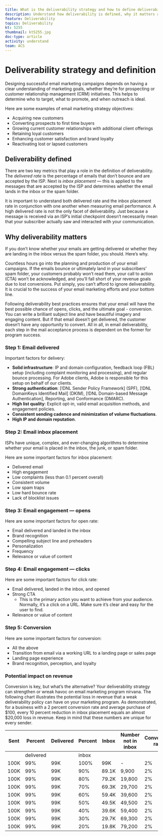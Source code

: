 ```yaml
---
title: What is the deliverability strategy and how to define deliverability
description: Understand how deliverability is defined, why it matters and the key deliverability metrics.
feature: Deliverability
topics: Deliverability
kt: 5255
thumbnail: kt5255.jpg
doc-type: article
activity: understand
team: ACS
---
```


# Deliverability strategy and definition

Designing successful email marketing campaigns depends on having a clear understanding of marketing goals, whether they’re for prospecting or customer relationship management (CRM) initiatives. This helps to determine who to target, what to promote, and when outreach is ideal.

Here are some examples of email marketing strategy objectives:

* Acquiring new customers
* Converting prospects to first time buyers
* Growing current customer relationships with additional client offerings
* Retaining loyal customers
* Enhancing customer satisfaction and brand loyalty
* Reactivating lost or lapsed customers

## Deliverability defined

There are two key metrics that play a role in the definition of deliverability. The *delivered rate* is the percentage of emails that don’t bounce and are accepted by the ISP. Next is *inbox placement* — this is applied to the messages that are accepted by the ISP and determines whether the email lands in the inbox or the spam folder.

It is important to understand both delivered rate and the inbox placement rate in conjunction with one another when measuring email performance. A high delivered rate is not the only facet of deliverability. Just because a message is received via an ISP’s initial checkpoint doesn’t necessarily mean that your subscriber actually saw and interacted with your communication.

## Why deliverability matters

If you don’t know whether your emails are getting delivered or whether they are landing in the inbox versus the spam folder, you should. Here’s why.

Countless hours go into the planning and production of your email campaigns. If the emails bounce or ultimately land in your subscribers’ spam folder, your customers probably won’t read them, your call to action (CTA) won’t be acknowledged, and you’ll fall short of your revenue goals due to lost conversions. Put simply, you can’t afford to ignore deliverability. It is crucial to the success of your email marketing efforts and your bottom line.

Following deliverability best practices ensures that your email will have the best possible chance of opens, clicks, and the ultimate goal - conversion. You can write a brilliant subject line and have beautiful imagery and engaging content. But if that email doesn’t get delivered, the customer doesn’t have any opportunity to convert. All in all, in email deliverability, each step in the mail acceptance process is dependent on the former for program success.

### Step 1: Email delivered

Important factors for delivery:

* **Solid infrastructure**: IP and domain configuration, feedback loop (FBL) setup (including complaint monitoring and processing), and regular bounce processing. For Adobe clients, Adobe is responsible for this setup on behalf of our clients.
* **Strong authentication**: [!DNL Sender Policy Framework] (SPF), [!DNL DomainKeys Identified Mail] (DKIM), [!DNL Domain-based Message Authentication], Reporting, and Conformance (DMARC).
* **High list quality**: Explicit opt-in, valid email acquisition methods, and engagement policies.
* **Consistent sending cadence and minimization of volume fluctuations**.
* **High IP and domain reputation**.

### Step 2: Email inbox placement

ISPs have unique, complex, and ever-changing algorithms to determine whether your email is placed in the inbox, the junk, or spam folder.

Here are some important factors for inbox placement:

* Delivered email
* High engagement
* Low complaints (less than 0.1 percent overall)
* Consistent volume
* Low spam traps
* Low hard bounce rate
* Lack of blocklist issues

### Step 3: Email engagement — opens

Here are some important factors for open rate:

* Email delivered and landed in the inbox
* Brand recognition
* Compelling subject line and preheaders
* Personalization
* Frequency
* Relevance or value of content

### Step 4: Email engagement — clicks

Here are some important factors for click rate:

* Email delivered, landed in the inbox, and opened
* Strong CTA
  * This is the primary action you want to achieve from your audience. Normally, it’s a click on a URL. Make sure it’s clear and easy for the user to find.
* Relevance or value of content

### Step 5: Conversion

Here are some important factors for conversion:

* All the above
* Transition from email via a working URL to a landing page or sales page
* Landing page experience
* Brand recognition, perception, and loyalty

### Potential impact on revenue

Conversion is key, but what’s the alternative? Your deliverability strategy can strengthen or wreak havoc on email marketing program nirvana. The following chart illustrates the potential loss in revenue that a weak deliverability policy can have on your marketing program. As demonstrated, for a business with a 2 percent conversion rate and average purchase of $100, every 10 percent reduction in inbox placement equals an almost $20,000 loss in revenue. Keep in mind that these numbers are unique for every sender.

| Sent | Percent   | Delivered | Percent  | Inbox | Number not in inbox | Conversion rate | Number of lost  | Average  | Lost      |
|------|-----------|-----------|----------|-------|---------------------|-----------------|-----------------|----------|-----------|
|      | delivered |           | inbox    |       |                     |                 | Conversions     | purchase | revenue   |
| 100K | 99%       | 99K       | 100%     | 99K   | -                   | 2%              | 0               | $100     | $ -       |
| 100K | 99%       | 99K       | 90%      | 89.1K | 9,900               | 2%              | 198             | $100     | $19,800   |
| 100K | 99%       | 99K       | 80%      | 79.2K | 19,800              | 2%              | 396             | $100     | $39,600   |
| 100K | 99%       | 99K       | 70%      | 69.3K | 29,700              | 2%              | 594             | $100     | $59,400   |
| 100K | 99%       | 99K       | 60%      | 59.4K | 39,600              | 2%              | 792             | $100     | $79,200   |
| 100K | 99%       | 99K       | 50%      | 49.5K | 49,500              | 2%              | 990             | $100     | $99,000   |
| 100K | 99%       | 99K       | 40%      | 39.6K | 59,400              | 2%              | 1188            | $100     | $118,800  |
| 100K | 99%       | 99K       | 30%      | 29.7K | 69,300              | 2%              | 1386            | $100     | $138,600  |
| 100K | 99%       | 99K       | 20%      | 19.8K | 79,200              | 2%              | 1584            | $100     | $158,400  |
